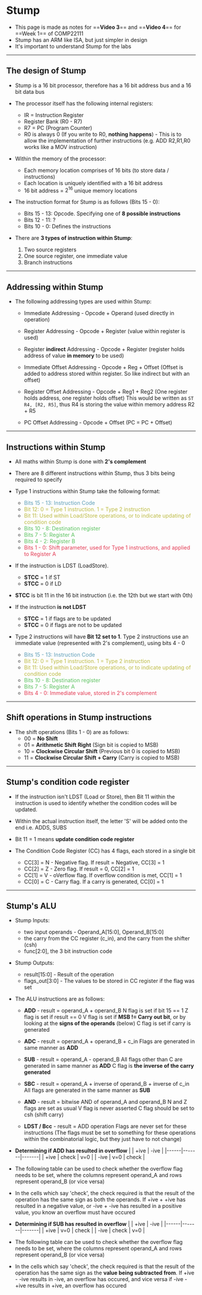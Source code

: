 # Stump

- This page is made as notes for ==**Video 3**== and ==**Video 4**== for ==Week 1== of COMP22111
- Stump has an ARM like ISA, but just simpler in design
- It's important to understand Stump for the labs

***
## The design of Stump

- Stump is a 16 bit processor, therefore has a 16 bit address bus and a 16 bit data bus

- The processor itself has the following internal registers:
	- IR = Instruction Register
	- Register Bank (R0 - R7)
	- R7 = PC (Program Counter)
	- R0 is always 0 (If you write to R0, **nothing happens**) - This is to allow the implementation of further instructions (e.g. ADD R2,R1,R0 works like a MOV instruction)

- Within the memory of the processor:
	- Each memory location comprises of 16 bits (to store data / instructions)
	- Each location is uniquely identified with a 16 bit address
	- 16 bit address = $2^{16}$ unique memory locations

- The instruction format for Stump is as follows (Bits 15 - 0):
	- Bits 15 - 13: Opcode. Specifying one of **8 possible instructions**
	- Bits 12 - 11: ?
	- Bits 10 - 0: Defines the instructions

- There are **3 types of instruction within Stump**:
	1. Two source registers
	2. One source register, one immediate value
	3. Branch instructions

***

## Addressing within Stump

- The following addressing types are used within Stump:
	- Immediate Addressing - Opcode + Operand (used directly in operation)
	- Register Addressing - Opcode + Register (value within register is used)
	- Register **indirect** Addressing - Opcode + Register (register holds address of value **in memory** to be used)
	- Immediate Offset Addressing - Opcode + Reg + Offset (Offset is added to address stored within register. So like indirect but with an offset)
	
	- Register Offset Addressing - Opcode + Reg1 + Reg2 (One register holds address, one register holds offset)
	  This would be written as `ST R4, [R2, R5]`, thus R4 is storing the value within memory address R2 + R5
	
	- PC Offset Addressing - Opcode + Offset (PC = PC + Offset)

***

## Instructions within Stump

- All maths within Stump is done with **2's complement**
- There are 8 different instructions within Stump, thus 3 bits being required to specify

- Type 1 instructions within Stump take the following format:
	- <span style="color:#5f9fb8">Bits 15 - 13: Instruction Code</span>
	- <span style="color:#bdbb44">Bit 12: 0 = Type 1 instruction. 1 = Type 2 instruction</span>
	- <span style="color:#bdbb44">Bit 11: Used within Load/Store operations, or to indicate updating of condition code</span>
	- <span style="color:#5bc25f">Bits 10 - 8: Destination register</span>
	- <span style="color:#5bc25f">Bits 7 - 5: Register A</span>
	- <span style="color:#5bc25f">Bits 4 - 2: Register B</span>
	- <span style="color:#e33b54">Bits 1 - 0: Shift parameter, used for Type 1 instructions, and applied to Register A</span>

- If the instruction is LDST (LoadStore). 
	- **STCC** = 1 if ST
	- **STCC** = 0 if LD
- **STCC** is bit 11 in the 16 bit instruction (i.e. the 12th but we start with 0th)

- If the instruction **is not LDST**
	- **STCC** = 1 if flags are to be updated
	- **STCC** = 0 if flags are not to be updated

- Type 2 instructions will have **Bit 12 set to 1**. Type 2 instructions use an immediate value (represented with 2's complement), using bits 4 - 0
	- <span style="color:#5f9fb8">Bits 15 - 13: Instruction Code</span>
	- <span style="color:#bdbb44">Bit 12: 0 = Type 1 instruction. 1 = Type 2 instruction</span>
	- <span style="color:#bdbb44">Bit 11: Used within Load/Store operations, or to indicate updating of condition code</span>
	- <span style="color:#5bc25f">Bits 10 - 8: Destination register</span>
	- <span style="color:#5bc25f">Bits 7 - 5: Register A</span>
	- <span style="color:#e33b54">Bits 4 - 0: Immediate value, stored in 2's complement</span>

***

## Shift operations in Stump instructions

- The shift operations (Bits 1 - 0) are as follows:
	- 00 = **No Shift**
	- 01 = **Arithmetic Shift Right** (Sign bit is copied to MSB)
	- 10 = **Clockwise Circular Shift** (Previous bit 0 is copied to MSB)
	- 11 = **Clockwise Circular Shift + Carry** (Carry is copied to MSB)

***

## Stump's condition code register

- If the instruction isn't LDST (Load or Store), then Bit 11 within the instruction is used to identify whether the condition codes will be updated.
- Within the actual instruction itself, the letter 'S' will be added onto the end i.e. ADDS, SUBS
- Bit 11 = 1 means **update condition code register**

- The Condition Code Register (CC) has 4 flags, each stored in a single bit
	- CC[3] = N - Negative flag. If result = Negative, CC[3] = 1
	- CC[2] = Z - Zero flag. If result = 0, CC[2] = 1
	- CC[1] = V - oVerflow flag. If overflow condition is met, CC[1] = 1
	- CC[0] = C - Carry flag. If a carry is generated, CC[0] = 1

***

## Stump's ALU

- Stump Inputs:
	- two input operands - Operand_A[15:0], Operand_B[15:0]
	- the carry from the CC register (c_in), and the carry from the shifter (csh)
	- func[2:0], the 3 bit instruction code

- Stump Outputs:
	- result[15:0] - Result of the operation
	- flags_out[3:0] - The values to be stored in CC register if the flag was set

- The ALU instructions are as follows:
	- **ADD** - result = operand_A + operand_B
	  N flag is set if bit 15 == 1
	  Z flag is set if result == 0
	  V flag is set if **MSB != Carry out bit**, or by looking at the **signs of the operands** (below)
	  C flag is set if carry is generated
	  
	- **ADC** - result = operand_A + operand_B + c_in
	  Flags are generated in same manner as **ADD**
	  
	- **SUB** - result = operand_A - operand_B
	  All flags other than C are generated in same manner as **ADD**
	  C flag is **the inverse of the carry generated**

	- **SBC** - result = operand_A + inverse of operand_B + inverse of c_in
	  All flags are generated in the same manner as **SUB**

	- **AND** - result = bitwise AND of operand_A and operand_B
	  N and Z flags are set as usual
	  V flag is never asserted
	  C flag should be set to csh (shift carry)

	- **LDST / Bcc** - result = ADD operation
	  Flags are never set for these instructions
	  (The flags must be set to something for these operations within the combinatorial logic, but they just have to not change)

- **Determining if ADD has resulted in overflow**
|      | +ive  | -ive  |
|------|-------|-------|
| +ive | check | v=0   |
| -ive | v=0   | check |

- The following table can be used to check whether the overflow flag needs to be set, where the columns represent operand_A and rows represent operand_B (or vice versa)
- In the cells which say 'check', the check required is that the result of the operation has the same sign as both the operands. If +ive + +ive has resulted in a negative value, or -ive + -ive has resulted in a positive value, you know an overflow must have occured

- **Determining if SUB has resulted in overflow**
|      | +ive  | -ive  |
|------|-------|-------|
| +ive | v=0 | check  |
| -ive | check  | v=0 |

- The following table can be used to check whether the overflow flag needs to be set, where the columns represent operand_A and rows represent operand_B (or vice versa)
- In the cells which say 'check', the check required is that the result of the operation has the same sign as the **value being subtracted from**. If +ive - -ive results in -ive, an overflow has occured, and vice versa if -ive - +ive results in +ive, an overflow has occured
